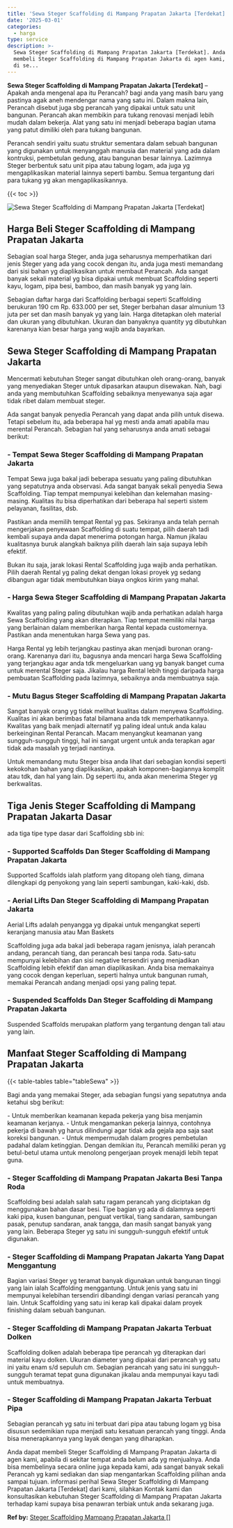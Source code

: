 ```yaml
---
title: 'Sewa Steger Scaffolding di Mampang Prapatan Jakarta [Terdekat]'
date: '2025-03-01'
categories:
  - harga
type: service
description: >-
  Sewa Steger Scaffolding di Mampang Prapatan Jakarta [Terdekat]. Anda dapat
  membeli Steger Scaffolding di Mampang Prapatan Jakarta di agen kami, apabila
  di se...
---
```


**Sewa Steger Scaffolding di Mampang Prapatan Jakarta \[Terdekat\]** – Apakah anda mengenal apa itu Perancah? bagi anda yang masih baru yang pastinya agak aneh mendengar nama yang satu ini. Dalam makna lain, Perancah disebut juga sbg perancah yang dipakai untuk satu unit bangunan. Perancah akan membikin para tukang renovasi menjadi lebih mudah dalam bekerja. Alat yang satu ini menjadi beberapa bagian utama yang patut dimiliki oleh para tukang bangunan.

Perancah sendiri yaitu suatu struktur sementara dalam sebuah bangunan yang digunakan untuk menyanggah manusia dan material yang ada dalam kontruksi, pembetulan gedung, atau bangunan besar lainnya. Lazimnya Steger berbentuk satu unit pipa atau tabung logam, ada juga yg mengaplikasikan material lainnya seperti bambu. Semua tergantung dari para tukang yg akan mengaplikasikannya.

{{< toc >}}

![Sewa Steger Scaffolding di Mampang Prapatan Jakarta [Terdekat]](/images/sewa-scaffolding-steger-12.png)

## Harga Beli Steger Scaffolding di Mampang Prapatan Jakarta

Sebagian soal harga Steger, anda juga seharusnya memperhatikan dari jenis Steger yang ada yang cocok dengan itu, anda juga mesti memandang dari sisi bahan yg diaplikasikan untuk membaut Perancah. Ada sangat banyak sekali material yg bisa dipakai untuk membuat Scaffolding seperti kayu, logam, pipa besi, bamboo, dan masih banyak yg yang lain.

Sebagian daftar harga dari Scaffolding berbagai seperti Scaffolding berukuran 190 cm Rp. 633.000 per set, Steger berbahan dasar almunium 13 juta per set dan masih banyak yg yang lain. Harga ditetapkan oleh material dan ukuran yang dibutuhkan. Ukuran dan banyaknya quantity yg dibutuhkan karenanya kian besar harga yang wajib anda bayarkan.

## Sewa Steger Scaffolding di Mampang Prapatan Jakarta

Mencermati kebutuhan Steger sangat dibutuhkan oleh orang-orang, banyak yang menyediakan Steger untuk dipasarkan ataupun disewakan. Nah, bagi anda yang membutuhkan Scaffolding sebaiknya menyewanya saja agar tidak ribet dalam membuat steger.

Ada sangat banyak penyedia Perancah yang dapat anda pilih untuk disewa. Tetapi sebelum itu, ada beberapa hal yg mesti anda amati apabila mau merental Perancah. Sebagian hal yang seharusnya anda amati sebagai berikut:

### \- Tempat Sewa Steger Scaffolding di Mampang Prapatan Jakarta

Tempat Sewa juga bakal jadi beberapa sesuatu yang paling dibutuhkan yang sepatutnya anda observasi. Ada sangat banyak sekali penyedia Sewa Scaffolding. Tiap tempat mempunyai kelebihan dan kelemahan masing-masing. Kualitas itu bisa diperhatikan dari beberapa hal seperti sistem pelayanan, fasilitas, dsb.

Pastikan anda memilih tempat Rental yg pas. Sekiranya anda telah pernah mengerjakan penyewaan Scaffolding di suatu tempat, pilih daerah tadi kembali supaya anda dapat menerima potongan harga. Namun jikalau kualitasnya buruk alangkah baiknya pilih daerah lain saja supaya lebih efektif.

Bukan itu saja, jarak lokasi Rental Scaffolding juga wajib anda perhatikan. Pilih daerah Rental yg paling dekat dengan lokasi proyek yg sedang dibangun agar tidak membutuhkan biaya ongkos kirim yang mahal.

### \- Harga Sewa Steger Scaffolding di Mampang Prapatan Jakarta

Kwalitas yang paling paling dibutuhkan wajib anda perhatikan adalah harga Sewa Scaffolding yang akan diterapkan. Tiap tempat memiliki nilai harga yang berlainan dalam memberikan harga Rental kepada customernya. Pastikan anda menentukan harga Sewa yang pas.

Harga Rental yg lebih terjangkau pastinya akan menjadi buronan orang-orang. Karenanya dari itu, bagusnya anda mencari harga Sewa Scaffolding yang terjangkau agar anda tdk mengeluarkan uang yg banyak banget cuma untuk merental Steger saja. Jikalau harga Rental lebih tinggi daripada harga pembuatan Scaffolding pada lazimnya, sebaiknya anda membuatnya saja.

### \- Mutu Bagus Steger Scaffolding di Mampang Prapatan Jakarta

Sangat banyak orang yg tidak melihat kualitas dalam menyewa Scaffolding. Kualitas ini akan berimbas fatal bilamana anda tdk memperhatikannya. Kwalitas yang baik menjadi alternatif yg paling ideal untuk anda kalau berkeinginan Rental Perancah. Macam menyangkut keamanan yang sungguh-sungguh tinggi, hal ini sangat urgent untuk anda terapkan agar tidak ada masalah yg terjadi nantinya.

Untuk memandang mutu Steger bisa anda lihat dari sebagian kondisi seperti kekokohan bahan yang diaplikasikan, apakah komponen-bagiannya komplit atau tdk, dan hal yang lain. Dg seperti itu, anda akan menerima Steger yg berkwalitas.

## Tiga Jenis Steger Scaffolding di Mampang Prapatan Jakarta Dasar

ada tiga tipe type dasar dari Scaffolding sbb ini:

### \- Supported Scaffolds Dan Steger Scaffolding di Mampang Prapatan Jakarta

Supported Scaffolds ialah platform yang ditopang oleh tiang, dimana dilengkapi dg penyokong yang lain seperti sambungan, kaki-kaki, dsb.

### \- Aerial Lifts Dan Steger Scaffolding di Mampang Prapatan Jakarta

Aerial Lifts adalah penyangga yg dipakai untuk mengangkat seperti keranjang manusia atau Man Baskets

Scaffolding juga ada bakal jadi beberapa ragam jenisnya, ialah perancah andang, perancah tiang, dan perancah besi tanpa roda. Satu-satu mempunyai kelebihan dan sisi negative tersendiri yang menjadikan Scaffolding lebih efektif dan aman diaplikasikan. Anda bisa memakainya yang cocok dengan keperluan, seperti halnya untuk bangunan rumah, memakai Perancah andang menjadi opsi yang paling tepat.

### \- Suspended Scaffolds Dan Steger Scaffolding di Mampang Prapatan Jakarta

Suspended Scaffolds merupakan platform yang tergantung dengan tali atau yang lain.

## Manfaat Steger Scaffolding di Mampang Prapatan Jakarta

{{< table-tables table="tableSewa" >}}

Bagi anda yang memakai Steger, ada sebagian fungsi yang sepatutnya anda ketahui sbg berikut:

\- Untuk memberikan keamanan kepada pekerja yang bisa menjamin keamanan kerjanya. - Untuk mengamankan pekerja lainnya, contohnya pekerja di bawah yg harus dilindungi agar tidak ada gejala apa saja saat koreksi bangunan. - Untuk mempermudah dalam progres pembetulan padahal dalam ketinggian. Dengan demikian itu, Perancah memiliki peran yg betul-betul utama untuk menolong pengerjaan proyek menajdi lebih tepat guna.

### \- Steger Scaffolding di Mampang Prapatan Jakarta Besi Tanpa Roda

Scaffolding besi adalah salah satu ragam perancah yang diciptakan dg menggunakan bahan dasar besi. Tipe bagian yg ada di dalamnya seperti kaki pipa, kusen bangunan, penguat vertikal, tiang sandaran, sambungan pasak, penutup sandaran, anak tangga, dan masih sangat banyak yang yang lain. Beberapa Steger yg satu ini sungguh-sungguh efektif untuk digunakan.

### \- Steger Scaffolding di Mampang Prapatan Jakarta Yang Dapat Menggantung

Bagian variasi Steger yg teramat banyak digunakan untuk bangunan tinggi yang lain ialah Scaffolding menggantung. Untuk jenis yang satu ini mempunyai kelebihan tersendiri dibandingi dengan variasi perancah yang lain. Untuk Scaffolding yang satu ini kerap kali dipakai dalam proyek finishing dalam sebuah bangunan.

### \- Steger Scaffolding di Mampang Prapatan Jakarta Terbuat Dolken

Scaffolding dolken adalah beberapa tipe perancah yg diterapkan dari material kayu dolken. Ukuran diameter yang dipakai dari perancah yg satu ini yaitu enam s/d sepuluh cm. Sebagian perancah yang satu ini sungguh-sungguh teramat tepat guna digunakan jikalau anda mempunyai kayu tadi untuk membuatnya.

### \- Steger Scaffolding di Mampang Prapatan Jakarta Terbuat Pipa

Sebagian perancah yg satu ini terbuat dari pipa atau tabung logam yg bisa disusun sedemikian rupa menjadi satu kesatuan perancah yang tinggi. Anda bisa menerapkannya yang layak dengan yang diharapkan.

Anda dapat membeli Steger Scaffolding di Mampang Prapatan Jakarta di agen kami, apabila di sekitar tempat anda belum ada yg menjualnya. Anda bisa membelinya secara online juga kepada kami, ada sangat banyak sekali Perancah yg kami sediakan dan siap mengantarkan Scaffolding pilihan anda sampai tujuan. informasi perihal Sewa Steger Scaffolding di Mampang Prapatan Jakarta \[Terdekat\] dari kami, silahkan Kontak kami dan konsultasikan kebutuhan Steger Scaffolding di Mampang Prapatan Jakarta terhadap kami supaya bisa penawran terbiak untuk anda sekarang juga.

**Ref by:** [Steger Scaffolding Mampang Prapatan Jakarta []](https://id.wikipedia.org/wiki/Steger)

